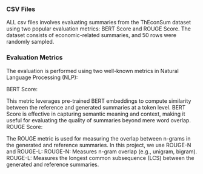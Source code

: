 ### CSV Files
ALL csv files involves evaluating summaries from the ThEconSum dataset using two popular evaluation metrics: BERT Score and ROUGE Score. 
The dataset consists of economic-related summaries, and 50 rows were randomly sampled.

### Evaluation Metrics
The evaluation is performed using two well-known metrics in Natural Language Processing (NLP):

BERT Score:

This metric leverages pre-trained BERT embeddings to compute similarity between the reference and generated summaries at a token level.
BERT Score is effective in capturing semantic meaning and context, making it useful for evaluating the quality of summaries beyond mere word overlap.
ROUGE Score:

The ROUGE metric is used for measuring the overlap between n-grams in the generated and reference summaries.
In this project, we use ROUGE-N and ROUGE-L:
ROUGE-N: Measures n-gram overlap (e.g., unigram, bigram).
ROUGE-L: Measures the longest common subsequence (LCS) between the generated and reference summaries.
